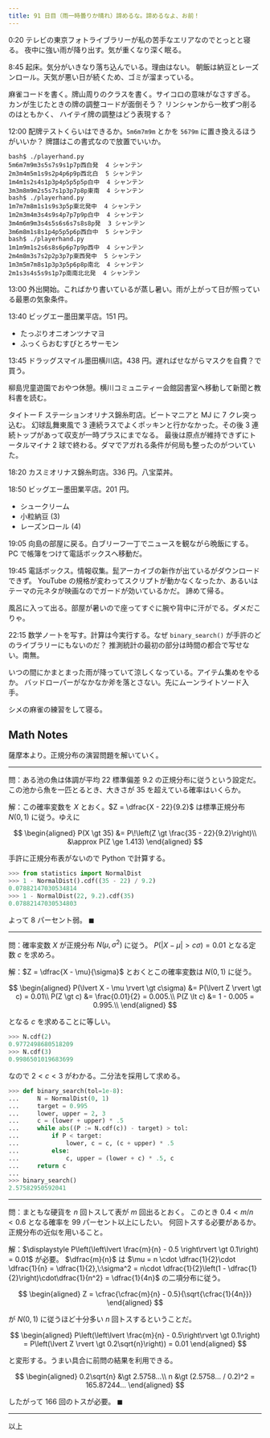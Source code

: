 ```yaml
---
title: 91 日目（雨一時曇りか晴れ）諦めるな。諦めるなよ、お前！
---
```


0:20 テレビの東京フォトライブラリーが私の苦手なエリアなのでとっとと寝る。
夜中に強い雨が降り出す。気が重くなり深く眠る。

8:45 起床。気分がいきなり落ち込んでいる。理由はない。
朝飯は納豆とレーズンロール。天気が悪い日が続くため、ゴミが溜まっている。

麻雀コードを書く。牌山周りのクラスを書く。サイコロの意味がなさすぎる。
カンが生じたときの牌の調整コードが面倒そう？ リンシャンから一枚ずつ削るのはともかく、
ハイテイ牌の調整はどう表現する？

12:00 配牌テストくらいはできるか。`5m6m7m9m` とかを `5679m` に置き換えるほうがいいか？
牌譜はこの書式なので放置でいいか。

```text
bash$ ./playerhand.py
5m6m7m9m3s5s7s9s1p7p西白発  4 シャンテン
2m3m4m5m1s9s2p4p6p9p西北白  5 シャンテン
1m4m1s2s4s1p3p4p5p5p5p白中  4 シャンテン
3m3m8m9m2s5s7s1p3p7p8p東南  4 シャンテン
bash$ ./playerhand.py
1m7m7m8m1s1s9s3p5p東北発中  4 シャンテン
1m2m3m4m3s4s9s4p7p7p9p白中  4 シャンテン
3m4m6m9m3s4s5s6s6s7s8s8p発  3 シャンテン
3m6m8m1s8s1p4p5p5p6p西白中  5 シャンテン
bash$ ./playerhand.py
1m1m9m1s2s6s8s6p6p7p9p西中  4 シャンテン
2m4m8m3s7s2p2p3p7p東西発中  5 シャンテン
1m3m5m7m8s1p3p3p5p6p8p南北  4 シャンテン
2m1s3s4s5s9s1p7p南南北北発  4 シャンテン
```

13:00 外出開始。こればかり書いているが蒸し暑い。雨が上がって日が照っている最悪の気象条件。

13:40 ビッグエー墨田業平店。151 円。

* たっぷりオニオンツナマヨ
* ふっくらおむすびとろサーモン

13:45 ドラッグスマイル墨田横川店。438 円。遅ればせながらマスクを自費？で買う。

柳島児童遊園でおやつ休憩。横川コミュニティー会館図書室へ移動して新聞と教科書を読む。

タイトー F ステーションオリナス錦糸町店。ビートマニアと MJ に 7 クレ突っ込む。
幻球乱舞東風で 3 連続ラスでよくポッキンと行かなかった。その後 3 連続トップがあって収支が一時プラスにまでなる。
最後は原点が維持できずにトータルマイナ 2 球で終わる。ダマでアガれる条件が何局も整ったのがついていた。

18:20 カスミオリナス錦糸町店。336 円。八宝菜丼。

18:50 ビッグエー墨田業平店。201 円。

* シュークリーム
* 小粒納豆 (3)
* レーズンロール (4)

19:05 向島の部屋に戻る。白ブリーフ一丁でニュースを観ながら晩飯にする。
PC で帳簿をつけて電話ボックスへ移動だ。

19:45 電話ボックス。情報収集。髭アーカイブの新作が出ているがダウンロードできず。
YouTube の規格が変わってスクリプトが動かなくなったか、あるいはテーマの元ネタが映画なのでガードが効いているかだ。
諦めて帰る。

風呂に入って出る。部屋が暑いので座ってすぐに腕や背中に汗がでる。ダメだこりゃ。

22:15 数学ノートを写す。計算は今実行する。なぜ `binary_search()` が手許のどのライブラリーにもないのだ？
推測統計の最初の部分は時間の都合で写せない。南無。

いつの間にかまとまった雨が降っていて涼しくなっている。アイテム集めをやるか。
バッドローパーがなかなか斧を落とさない。先にムーンライトソード入手。

シメの麻雀の練習をして寝る。

## Math Notes

薩摩本より。正規分布の演習問題を解いていく。

----

問：ある池の魚は体調が平均 $22$ 標準偏差 $9.2$ の正規分布に従うという設定だ。
この池から魚を一匹とるとき、大きさが $35$ を超えている確率はいくらか。

解：この確率変数を $X$ とおく。$Z = \dfrac{X - 22}{9.2}$ は標準正規分布
$N(0, 1)$ に従う。ゆえに

$$
\begin{aligned}
P(X \gt 35) &= P\!\left(Z \gt \frac{35 - 22}{9.2}\right)\\
&\approx P(Z \ge 1.413)
\end{aligned}
$$

手許に正規分布表がないので Python で計算する。

```python
>>> from statistics import NormalDist
>>> 1 - NormalDist().cdf((35 - 22) / 9.2)
0.07882147030534814
>>> 1 - NormalDist(22, 9.2).cdf(35)
0.07882147030534803
```

よって $8$ パーセント弱。
$\blacksquare$

----

問：確率変数 $X$ が正規分布 $N(\mu, \sigma^2)$ に従う。
$P(\lvert X - \mu \rvert \gt c\sigma) = 0.01$ となる定数 $c$ を求めろ。

解：$Z = \dfrac{X - \mu}{\sigma}$ とおくとこの確率変数は $N(0, 1)$ に従う。

$$
\begin{aligned}
P(\lvert X - \mu \rvert \gt c\sigma) &= P(\lvert Z \rvert \gt c) = 0.01\\
P(Z \gt c) &= \frac{0.01}{2} = 0.005.\\
P(Z \lt c) &= 1 - 0.005 = 0.995.\\
\end{aligned}
$$

となる $c$ を求めることに等しい。

```python
>>> N.cdf(2)
0.9772498680518209
>>> N.cdf(3)
0.9986501019683699
```

なので $2 \lt c \lt 3$ がわかる。二分法を採用して求める。

```python
>>> def binary_search(tol=1e-8):
...     N = NormalDist(0, 1)
...     target = 0.995
...     lower, upper = 2, 3
...     c = (lower + upper) * .5
...     while abs((P := N.cdf(c)) - target) > tol:
...         if P < target:
...             lower, c = c, (c + upper) * .5
...         else:
...             c, upper = (lower + c) * .5, c
...     return c
...
>>> binary_search()
2.57582950592041
```

----

問：まともな硬貨を $n$ 回トスして表が $m$ 回出るとおく。
このとき $0.4 \lt m/n \lt 0.6$ となる確率を $99$ パーセント以上にしたい。
何回トスする必要があるか。正規分布の近似を用いること。

解：$\displaystyle P\left(\left\lvert \frac{m}{n} - 0.5 \right\rvert \gt 0.1\right) = 0.01$ が必要。
$\dfrac{m}{n}$ は $\mu = n \cdot \dfrac{1}{2}\cdot \dfrac{1}{n} = \dfrac{1}{2},\:\sigma^2 = n\cdot \dfrac{1}{2}\left(1 - \dfrac{1}{2}\right)\cdot\dfrac{1}{n^2} = \dfrac{1}{4n}$ の二項分布に従う。

$$
\begin{aligned}
Z = \cfrac{\cfrac{m}{n} - 0.5}{\sqrt{\cfrac{1}{4n}}}
\end{aligned}
$$

が $N(0, 1)$ に従うほど十分多い $n$ 回トスするということだ。

$$
\begin{aligned}
P\left(\left\lvert \frac{m}{n} - 0.5\right\rvert \gt 0.1\right)
= P\left(\lvert Z \rvert \gt 0.2\sqrt{n}\right))
= 0.01
\end{aligned}
$$

と変形する。うまい具合に前問の結果を利用できる。

$$
\begin{aligned}
0.2\sqrt{n} &\gt 2.5758...\\
n &\gt (2.5758... / 0.2)^2 = 165.87244...
\end{aligned}
$$

したがって $166$ 回のトスが必要。
$\blacksquare$

----

以上

